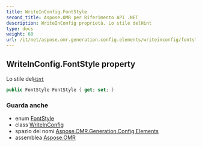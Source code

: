 ```yaml
---
title: WriteInConfig.FontStyle
second_title: Aspose.OMR per Riferimento API .NET
description: WriteInConfig proprietà. Lo stile delHint
type: docs
weight: 60
url: /it/net/aspose.omr.generation.config.elements/writeinconfig/fontstyle/
---
```

## WriteInConfig.FontStyle property

Lo stile del[`Hint`](../hint/)

```csharp
public FontStyle FontStyle { get; set; }
```

### Guarda anche

* enum [FontStyle](../../../aspose.omr.generation/fontstyle/)
* class [WriteInConfig](../)
* spazio dei nomi [Aspose.OMR.Generation.Config.Elements](../../writeinconfig/)
* assemblea [Aspose.OMR](../../../)


